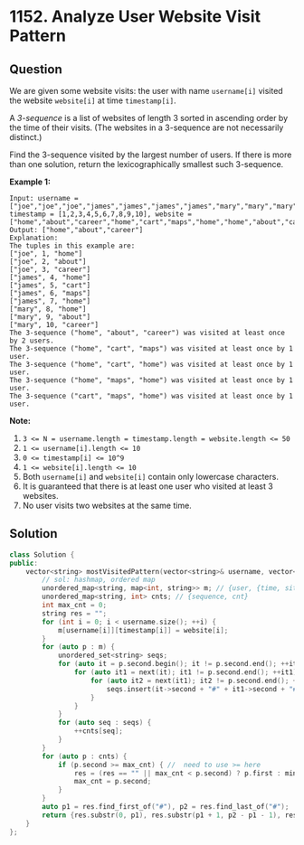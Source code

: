 # 1152. Analyze User Website Visit Pattern

## Question

We are given some website visits: the user with name `username[i]` visited the website `website[i]` at time `timestamp[i]`.

A _3-sequence_ is a list of websites of length 3 sorted in ascending order by the time of their visits.  \(The websites in a 3-sequence are not necessarily distinct.\)

Find the 3-sequence visited by the largest number of users. If there is more than one solution, return the lexicographically smallest such 3-sequence.

**Example 1:**

```text
Input: username = ["joe","joe","joe","james","james","james","james","mary","mary","mary"], timestamp = [1,2,3,4,5,6,7,8,9,10], website = ["home","about","career","home","cart","maps","home","home","about","career"]
Output: ["home","about","career"]
Explanation: 
The tuples in this example are:
["joe", 1, "home"]
["joe", 2, "about"]
["joe", 3, "career"]
["james", 4, "home"]
["james", 5, "cart"]
["james", 6, "maps"]
["james", 7, "home"]
["mary", 8, "home"]
["mary", 9, "about"]
["mary", 10, "career"]
The 3-sequence ("home", "about", "career") was visited at least once by 2 users.
The 3-sequence ("home", "cart", "maps") was visited at least once by 1 user.
The 3-sequence ("home", "cart", "home") was visited at least once by 1 user.
The 3-sequence ("home", "maps", "home") was visited at least once by 1 user.
The 3-sequence ("cart", "maps", "home") was visited at least once by 1 user.
```

**Note:**

1. `3 <= N = username.length = timestamp.length = website.length <= 50`
2. `1 <= username[i].length <= 10`
3. `0 <= timestamp[i] <= 10^9`
4. `1 <= website[i].length <= 10`
5. Both `username[i]` and `website[i]` contain only lowercase characters.
6. It is guaranteed that there is at least one user who visited at least 3 websites.
7. No user visits two websites at the same time.

## Solution

```cpp
class Solution {
public:
    vector<string> mostVisitedPattern(vector<string>& username, vector<int>& timestamp, vector<string>& website) {
        // sol: hashmap, ordered map
        unordered_map<string, map<int, string>> m; // {user, {time, site}}
        unordered_map<string, int> cnts; // {sequence, cnt}
        int max_cnt = 0;
        string res = "";
        for (int i = 0; i < username.size(); ++i) {
            m[username[i]][timestamp[i]] = website[i];
        }
        for (auto p : m) {
            unordered_set<string> seqs;
            for (auto it = p.second.begin(); it != p.second.end(); ++it) {
                for (auto it1 = next(it); it1 != p.second.end(); ++it1) {
                    for (auto it2 = next(it1); it2 != p.second.end(); ++it2) {
                        seqs.insert(it->second + "#" + it1->second + "#" + it2->second);
                    }
                }
            }
            for (auto seq : seqs) {
                ++cnts[seq];
            }
        }
        for (auto p : cnts) {
            if (p.second >= max_cnt) { //  need to use >= here
                res = (res == "" || max_cnt < p.second) ? p.first : min(res, p.first);
                max_cnt = p.second;
            }
        }
        auto p1 = res.find_first_of("#"), p2 = res.find_last_of("#");
        return {res.substr(0, p1), res.substr(p1 + 1, p2 - p1 - 1), res.substr(p2 + 1)};
    }
};
```

